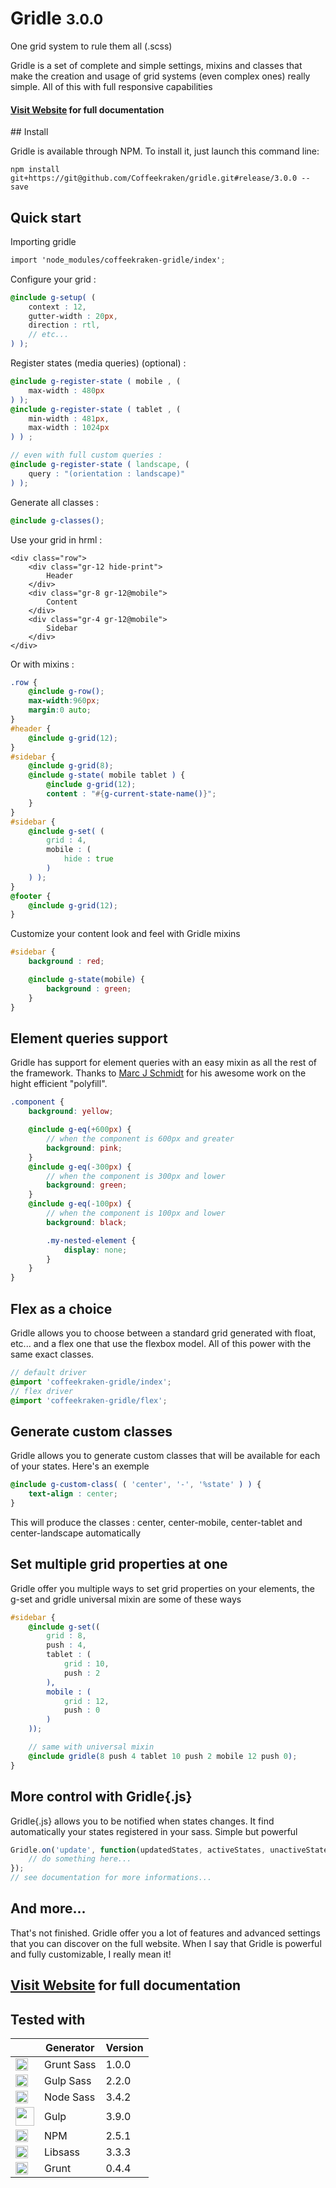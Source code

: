 # Gridle <small>3.0.0</small>

One grid system to rule them all (.scss)

Gridle is a set of complete and simple settings, mixins and classes that make the creation and usage of grid systems (even complex ones) really simple. All of this with full responsive capabilities

#### [Visit Website](http://gridle.org/) for full documentation

## Install

Gridle is available through NPM. To install it, just launch this command line:

```npm install git+https://git@github.com/Coffeekraken/gridle.git#release/3.0.0 --save```

## Quick start

Importing gridle

```scss
import 'node_modules/coffeekraken-gridle/index';
```

Configure your grid :

```scss
@include g-setup( (
	context : 12,
	gutter-width : 20px,
	direction : rtl,
	// etc...
) );
```

Register states (media queries) (optional) :

```scss
@include g-register-state ( mobile , (
	max-width : 480px
) );
@include g-register-state ( tablet , (
	min-width : 481px,
	max-width : 1024px
) ) ;

// even with full custom queries :
@include g-register-state ( landscape, (
	query : "(orientation : landscape)"
) );
```

Generate all classes :

```scss
@include g-classes();
```

Use your grid in hrml :

```markup
<div class="row">
	<div class="gr-12 hide-print">
		Header
	</div>
	<div class="gr-8 gr-12@mobile">
		Content
	</div>
	<div class="gr-4 gr-12@mobile">
		Sidebar
	</div>
</div>
```

Or with mixins :

```scss
.row {
	@include g-row();
	max-width:960px;
	margin:0 auto;
}
#header {
	@include g-grid(12);
}
#sidebar {
	@include g-grid(8);
	@include g-state( mobile tablet ) {
		@include g-grid(12);
		content : "#{g-current-state-name()}";
	}
}
#sidebar {
	@include g-set( (
		grid : 4,
		mobile : (
			hide : true
		)
	) );
}
@footer {
	@include g-grid(12);
}
```

Customize your content look and feel with Gridle mixins

```scss
#sidebar {
	background : red;

	@include g-state(mobile) {
		background : green;
	}
}
```

## Element queries support

Gridle has support for element queries with an easy mixin as all the rest of the framework. Thanks to [Marc J Schmidt](https://github.com/marcj/css-element-queries) for his awesome work on the hight efficient "polyfill".

```scss
.component {
	background: yellow;

	@include g-eq(+600px) {
		// when the component is 600px and greater
		background: pink;
	}
	@include g-eq(-300px) {
		// when the component is 300px and lower
		background: green;
	}
	@include g-eq(-100px) {
		// when the component is 100px and lower
		background: black;

		.my-nested-element {
			display: none;
		}
	}
}
```

## Flex as a choice

Gridle allows you to choose between a standard grid generated with float, etc... and a flex one that use the flexbox model. All of this power with the same exact classes.

```scss
// default driver
@import 'coffeekraken-gridle/index';
// flex driver
@import 'coffeekraken-gridle/flex';
```

## Generate custom classes

Gridle allows you to generate custom classes that will be available for each of your states. Here's an exemple

```scss
@include g-custom-class( ( 'center', '-', '%state' ) ) {
	text-align : center;
}
```

This will produce the classes : center, center-mobile, center-tablet and center-landscape automatically


## Set multiple grid properties at one

Gridle offer you multiple ways to set grid properties on your elements, the g-set and gridle universal mixin are some of these ways

```scss
#sidebar {
	@include g-set((
		grid : 8,
		push : 4,
		tablet : (
			grid : 10,
			push : 2
		),
		mobile : (
			grid : 12,
			push : 0
		)
	));

	// same with universal mixin
	@include gridle(8 push 4 tablet 10 push 2 mobile 12 push 0);
}
```


## More control with Gridle{.js}

Gridle{.js} allows you to be notified when states changes. It find automatically your states registered in your sass. Simple but powerful

```javascript
Gridle.on('update', function(updatedStates, activeStates, unactiveStates) {
	// do something here...
});
// see documentation for more informations...
```


## And more...

That's not finished. Gridle offer you a lot of features and advanced settings that you can discover on the full website. When I say that Gridle is powerful and fully customizable, I really mean it!

## [Visit Website](http://gridle.org/) for full documentation


## Tested with

|    | Generator |  Version  |
| ------------- | ------------- | ------------- |
| <img src="https://upload.wikimedia.org/wikipedia/commons/thumb/9/96/Sass_Logo_Color.svg/1280px-Sass_Logo_Color.svg.png" height="20" />  |  Grunt Sass  |  1.0.0  |
| <img src="https://upload.wikimedia.org/wikipedia/commons/thumb/9/96/Sass_Logo_Color.svg/1280px-Sass_Logo_Color.svg.png" height="20" />  |  Gulp Sass  |  2.2.0  |
| <img src="https://upload.wikimedia.org/wikipedia/commons/thumb/9/96/Sass_Logo_Color.svg/1280px-Sass_Logo_Color.svg.png" height="20" />  |  Node Sass  |  3.4.2  |
| <img src="http://www.codingpedia.org/wp-content/uploads/2014/04/gulp-2x.png" height="30" />  |  Gulp  | 3.9.0  |
| <img src="https://www.npmjs.com/static/images/npm-logo.svg" height="20" />  |  NPM  | 2.5.1  |
| <img src="https://cms-assets.tutsplus.com/uploads/users/30/posts/23114/preview_image/libsass.png" height="20" />  |  Libsass  | 3.3.3  |
|  <img src="http://rhumaric.com/wp-content/uploads/2013/05/bower-logo.png" height="20" />  |  Grunt  |  0.4.4  |
